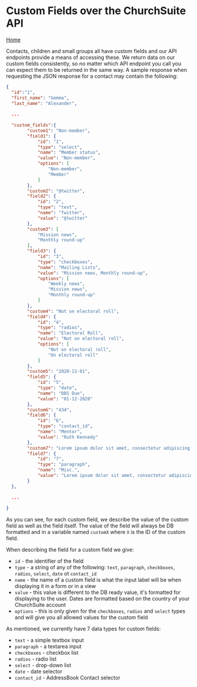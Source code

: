 # Custom Fields over the ChurchSuite API

[Home](https://github.com/ChurchSuite/churchsuite-api)

Contacts, children and small groups all have custom fields and our API endpoints provide a means of accessing these. We return data on our custom fields consistently, so no matter which API endpoint you call you can expect them to be returned in the same way. A sample response when requesting the JSON response for a contact may contain the following:

```json
{
  "id":"1",
  "first_name": "Gemma",
  "last_name": "Alexander",
  
  ...
  
  "custom_fields":{
        "custom1": "Non-member",
        "field1": {
            "id": "1",
            "type": "select",
            "name": "Member status",
            "value": "Non-member",
            "options": [
                "Non-member",
                "Member"
            ]
        },
        "custom2": "@twitter",
        "field2": {
            "id": "2",
            "type": "text",
            "name": "Twitter",
            "value": "@twitter"
        },
        "custom3": [
            "Mission news",
            "Monthly round-up"
        ],
        "field3": {
            "id": "3",
            "type": "checkboxes",
            "name": "Mailing Lists",
            "value": "Mission news, Monthly round-up",
            "options": [
                "Weekly news",
                "Mission news",
                "Monthly round-up"
            ]
        },
        "custom4": "Not on electoral roll",
        "field4": {
            "id": "4",
            "type": "radios",
            "name": "Electoral Roll",
            "value": "Not on electoral roll",
            "options": [
                "Not on electoral roll",
                "On electoral roll"
            ]
        },
        "custom5": "2020-12-01",
        "field5": {
            "id": "5",
            "type": "date",
            "name": "DBS Due",
            "value": "01-12-2020"
        },
        "custom6": "434",
        "field6": {
            "id": "6",
            "type": "contact_id",
            "name": "Mentor",
            "value": "Ruth Kennedy"
        },
        "custom7": "Lorem ipsum dolor sit amet, consectetur adipiscing elit. Vestibulum sed congue nisl. Nam sodales magna at lorem commodo, ut mollis urna volutpat. Aenean aliquet dui ut pretium efficitur. Aenean interdum viverra pellentesque. Nam malesuada quam nulla.",
        "field7": {
            "id": "7",
            "type": "paragraph",
            "name": "Misc.",
            "value": "Lorem ipsum dolor sit amet, consectetur adipiscing elit. Vestibulum sed congue nisl. Nam sodales magna at lorem commodo, ut mollis urna volutpat. Aenean aliquet dui ut pretium efficitur. Aenean interdum viverra pellentesque. Nam malesuada quam nulla."
        }
  },
  
  ...
  
}
```
As you can see, for each custom field, we describe the value of the custom field as well as the field itself. The value of the field will always be DB formatted and in a variable named `customX` where `X` is the ID of the custom field.

When describing the field for a custom field we give:
  * `id` - the identifier of the field
  * `type` - a string of any of the following: `text`, `paragraph`, `checkboxes`, `radios`, `select`, `date` ot `contact_id`
  * `name` - the name of a custom field is what the input label will be when displaying it in a form or in a view
  * `value` - this value is different to the DB ready value, it's formatted for displaying to the user. Dates are formatted based on the country of your ChurchSuite account
  * `options` - this is only given for the `checkboxes`, `radios` and `select` types and will give you all allowed values for the custom field

As mentioned, we currently have 7 data types for custom fields:
  * `text` - a simple textbox input
  * `paragraph` - a textarea input
  * `checkboxes` - checkbox list
  * `radios` - radio list
  * `select` -  drop-down list
  * `date` - date selector
  * `contact_id` - AddressBook Contact selector
